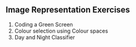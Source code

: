 ## Image Representation Exercises

1. Coding a Green Screen
2. Colour selection using Colour spaces
3. Day and Night Classifier
